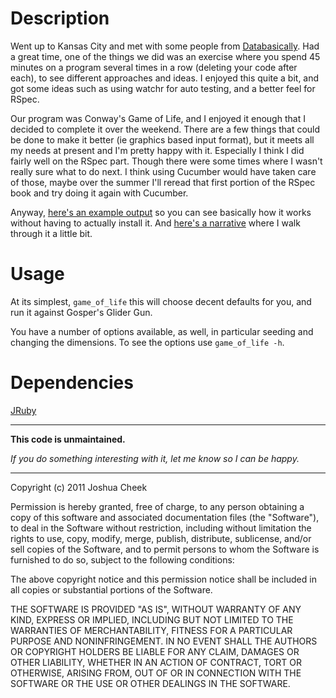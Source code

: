 Description
===========

Went up to Kansas City and met with some people from [Databasically](http://databasically.com/). Had a great time, one of the things we did was an exercise where you spend 45 minutes on a program several times in a row (deleting your code after each), to see different approaches and ideas. I enjoyed this quite a bit, and got some ideas such as using watchr for auto testing, and a better feel for RSpec. 

Our program was Conway's Game of Life, and I enjoyed it enough that I decided to complete it over the weekend. There are a few things that could be done to make it better (ie graphics based input format), but it meets all my needs at present and I'm pretty happy with it. Especially I think I did fairly well on the RSpec part. Though there were some times where I wasn't really sure what to do next. I think using Cucumber would have taken care of those, maybe over the summer I'll reread that first portion of the RSpec book and try doing it again with Cucumber.

Anyway, [here's an example output](http://vimeo.com/21594436) so you can see basically how it works without having to actually install it. And [here's a narrative](http://vimeo.com/21594165) where I walk through it a little bit.


Usage
=====

At its simplest, `game_of_life` this will choose decent defaults for you, and run it against Gosper's Glider Gun.

You have a number of options available, as well, in particular seeding and changing the dimensions. To see the options use `game_of_life -h`.


Dependencies
============

[JRuby](http://www.jruby.org/)


---------------------------------------

**This code is unmaintained.** 

_If you do something interesting with it, let me know so I can be happy._

---------------------------------------

Copyright (c) 2011 Joshua Cheek

 Permission is hereby granted, free of charge, to any person obtaining a copy
 of this software and associated documentation files (the "Software"), to deal
 in the Software without restriction, including without limitation the rights
 to use, copy, modify, merge, publish, distribute, sublicense, and/or sell
 copies of the Software, and to permit persons to whom the Software is
 furnished to do so, subject to the following conditions:

 The above copyright notice and this permission notice shall be included in
 all copies or substantial portions of the Software.

 THE SOFTWARE IS PROVIDED "AS IS", WITHOUT WARRANTY OF ANY KIND, EXPRESS OR
 IMPLIED, INCLUDING BUT NOT LIMITED TO THE WARRANTIES OF MERCHANTABILITY,
 FITNESS FOR A PARTICULAR PURPOSE AND NONINFRINGEMENT. IN NO EVENT SHALL THE
 AUTHORS OR COPYRIGHT HOLDERS BE LIABLE FOR ANY CLAIM, DAMAGES OR OTHER
 LIABILITY, WHETHER IN AN ACTION OF CONTRACT, TORT OR OTHERWISE, ARISING FROM,
 OUT OF OR IN CONNECTION WITH THE SOFTWARE OR THE USE OR OTHER DEALINGS IN
 THE SOFTWARE.
